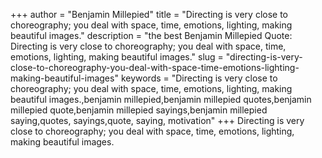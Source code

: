 +++
author = "Benjamin Millepied"
title = "Directing is very close to choreography; you deal with space, time, emotions, lighting, making beautiful images."
description = "the best Benjamin Millepied Quote: Directing is very close to choreography; you deal with space, time, emotions, lighting, making beautiful images."
slug = "directing-is-very-close-to-choreography-you-deal-with-space-time-emotions-lighting-making-beautiful-images"
keywords = "Directing is very close to choreography; you deal with space, time, emotions, lighting, making beautiful images.,benjamin millepied,benjamin millepied quotes,benjamin millepied quote,benjamin millepied sayings,benjamin millepied saying,quotes, sayings,quote, saying, motivation"
+++
Directing is very close to choreography; you deal with space, time, emotions, lighting, making beautiful images.
